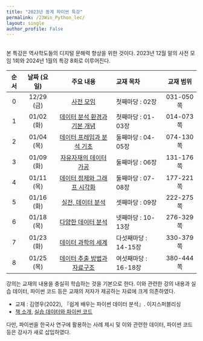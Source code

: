 ```yaml
---
title: "2023년 동계 파이썬 특강"
permalink: /23Win_Python_lec/
layout: single
author_profile: False
---
```


<br>
본 특강은 역사학도들의 디지털 문해력 향상을 위한 것이다.  2023년 12월 말의 사전 모임 1회와 2024년 1월의 특강 8회로 이루어진다. 

| 순서 | 날짜 (요일) |주요 내용|교재 목차|교재 범위|
|:---:|:--------:|:------:|:-------|:-------:|
| 0 | 12/29 (금) | [사전 모임](http://hursoo.github.io/23win_pylec_00_0_pre_meeting/) | 첫째마당 : 02장 | 031-050쪽 |
| 1 | 01/02 (화) | [데이터 분석 환경과 기본 개념](2023win_python_lec_01.html) | 첫째마당 : 01-03장| 014-073쪽 |
| 2 | 01/04 (목) | [데이터 프레임과 분석 기초](2023win_python_lec_02.html) | 둘째마당 : 04-05장 | 074-130쪽 |
| 3 | 01/09 (화) | [자유자재의 데이터 가공](2023win_python_lec_03.html) | 둘째마당 : 06장 | 131-176쪽 |
| 4 | 01/11 (목) | [데이터 정제와 그래프 시각화](2023win_python_lec_04.html) | 둘째마당 : 07-08장 | 177-221쪽 |
| 5 | 01/16 (화) | [실전, 데이터 분석](2023win_python_lec_05.html) | 셋째마당 : 09장 | 222-275쪽 |
| 6 | 01/18 (목) | [다양한 데이터 분석](2023win_python_lec_06.html) | 넷째마당 : 10-13장 | 276-329쪽 |
| 7 | 01/23 (화) | [데이터 과학의 세계](2023win_python_lec_07.html) | 다섯째마당 : 14-15장 | 330-379쪽 |
| 8 | 01/25 (목) | [데이터 추출 방법과 자료구조](2023win_python_lec_08.html) | 여섯째마당 : 16-18장 | 380-444쪽 |

강의는 교재의 내용을 충실히 학습하는 것을 기본으로 한다. 이와 관련한 강의 내용과 실습 데이터, 파이썬 코드 등은 교재의 저자가 제공하는 자료에 크게 의존하였다. 

- 교재 : 김영우(2022), 『쉽게 배우는 파이썬 데이터 분석』. 이지스퍼블리싱
- [책 소개](http://www.easyspub.co.kr/20_Menu/BookView/515/PUB#tab04), [실습 데이터와 파이썬 코드](https://github.com/youngwoos/Doit_Python)

다만, 파이썬을 한국사 연구에 활용하는 사례 제시 및 이와 관련한 데이터, 파이썬 코드 등은 강사가 새로 삽입하였다. 

